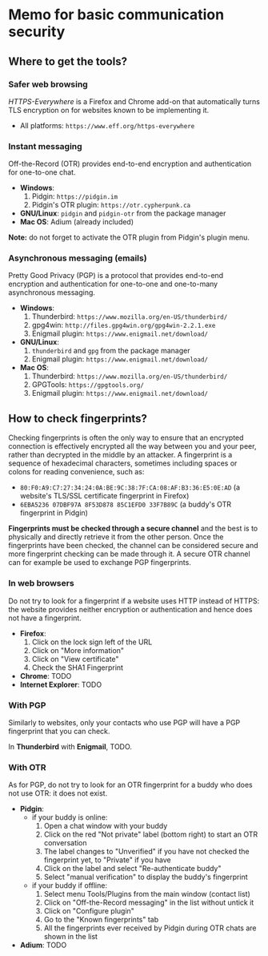 # Memo for basic communication security

## Where to get the tools?

### Safer web browsing
_HTTPS-Everywhere_ is a Firefox and Chrome add-on that automatically turns TLS encryption on for websites known to be implementing it.

- All platforms: `https://www.eff.org/https-everywhere`

### Instant messaging
Off-the-Record (OTR) provides end-to-end encryption and authentication for one-to-one chat.

- **Windows**:
    1. Pidgin: `https://pidgin.im` 
    2. Pidgin's OTR plugin: `https://otr.cypherpunk.ca`
- **GNU/Linux**: `pidgin` and `pidgin-otr` from the package manager
- **Mac OS**: Adium (already included)

**Note:** do not forget to activate the OTR plugin from Pidgin's plugin menu.

### Asynchronous messaging (emails)
Pretty Good Privacy (PGP) is a protocol that provides end-to-end encryption and authentication for one-to-one and one-to-many asynchronous messaging.

- **Windows**:
    1. Thunderbird: `https://www.mozilla.org/en-US/thunderbird/`
    2. gpg4win: `http://files.gpg4win.org/gpg4win-2.2.1.exe`
    3. Enigmail plugin: `https://www.enigmail.net/download/`
- **GNU/Linux**:
    1. `thunderbird` and `gpg` from the package manager
    2. Enigmail plugin: `https://www.enigmail.net/download/`
- **Mac OS**:
    1. Thunderbird: `https://www.mozilla.org/en-US/thunderbird/`
    2. GPGTools: `https://gpgtools.org/`
    3. Enigmail plugin: `https://www.enigmail.net/download/`

## How to check fingerprints?
Checking fingerprints is often the only way to ensure that an encrypted connection is effectively encrypted all the way between you and your peer, rather than decrypted in the middle by an attacker. A fingerprint is a sequence of hexadecimal characters, sometimes including spaces or colons for reading convenience, such as:

- `80:F0:A9:C7:27:34:24:0A:BE:9C:38:7F:CA:08:AF:B3:36:E5:0E:AD` (a website's TLS/SSL certificate fingerprint in Firefox)
- `6EBA5236 07DBF97A 8F53D878 85C1EFD0 33F7B89C` (a buddy's OTR fingerprint in Pidgin)

**Fingerprints must be checked through a secure channel** and the best is to physically and directly retrieve it from the other person. Once the fingerprints have been checked, the channel can be considered secure and more fingerprint checking can be made through it. A secure OTR channel can for example be used to exchange PGP fingerprints.

### In web browsers
Do not try to look for a fingerprint if a website uses HTTP instead of HTTPS: the website provides neither encryption or authentication and hence does not have a fingerprint.

- **Firefox**:
    1. Click on the lock sign left of the URL
    2. Click on "More information"
    3. Click on "View certificate"
    4. Check the SHA1 Fingerprint
- **Chrome**: TODO
- **Internet Explorer**: TODO

### With PGP
Similarly to websites, only your contacts who use PGP will have a PGP fingerprint that you can check.

In **Thunderbird** with **Enigmail**, TODO.

### With OTR
As for PGP, do not try to look for an OTR fingerprint for a buddy who does not use OTR: it does not exist.

- **Pidgin**:
    * if your buddy is online:
        1. Open a chat window with your buddy
        2. Click on the red "Not private" label (bottom right) to start an OTR conversation
        3. The label changes to "Unverified" if you have not checked the fingerprint yet, to "Private" if you have
        4. Click on the label and select "Re-authenticate buddy"
        5. Select "manual verification" to display the buddy's fingerprint
    * if your buddy if offline:
        1. Select menu Tools/Plugins from the main window (contact list)
        2. Click on "Off-the-Record messaging" in the list without untick it
        3. Click on "Configure plugin"
        4. Go to the "Known fingerprints" tab
        5. All the fingerprints ever received by Pidgin during OTR chats are shown in the list
- **Adium**: TODO
